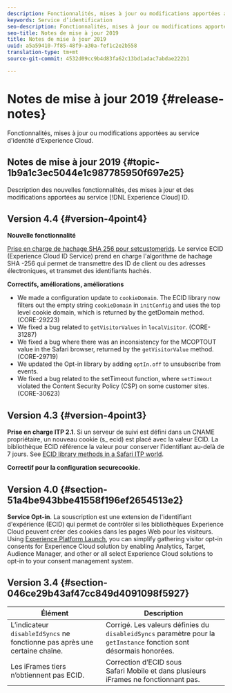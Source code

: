 ```yaml
---
description: Fonctionnalités, mises à jour ou modifications apportées au service d'identité d'Experience Cloud.
keywords: Service d’identification
seo-description: Fonctionnalités, mises à jour ou modifications apportées au service d'identité d'Experience Cloud.
seo-title: Notes de mise à jour 2019
title: Notes de mise à jour 2019
uuid: a5a59410-7f85-48f9-a30a-fef1c2e2b558
translation-type: tm+mt
source-git-commit: 4532d09cc9b4d83fa62c13bd1adac7abdae222b1

---
```



# Notes de mise à jour 2019 {#release-notes}

Fonctionnalités, mises à jour ou modifications apportées au service d'identité d'Experience Cloud.

## Notes de mise à jour 2019 {#topic-1b9a1c3ec5044e1c987785950f697e25}

Description des nouvelles fonctionnalités, des mises à jour et des modifications apportées au service [!DNL Experience Cloud] ID.

## Version 4.4 {#version-4point4}

**Nouvelle fonctionnalité**

[Prise en charge de hachage SHA 256 pour setcustomerids](/help/reference/hashing-support.md). Le service ECID (Experience Cloud ID Service) prend en charge l'algorithme de hachage SHA -256 qui permet de transmettre des ID de client ou des adresses électroniques, et transmet des identifiants hachés.

**Correctifs, améliorations, améliorations**

* We made a configuration update to `cookieDomain`. The ECID library now filters out the empty string `cookieDomain` in `initConfig` and uses the top level cookie domain, which is returned by the getDomain method. (CORE-29223)
* We fixed a bug related to `getVisitorValues` in `localVisitor`. (CORE-31287)
* We fixed a bug where there was an inconsistency for the MCOPTOUT value in the Safari browser, returned by the `getVisitorValue` method. (CORE-29719)
* We updated the Opt-in library by adding `optIn.off` to unsubscribe from events.
* We fixed a bug related to the setTimeout function, where `setTimeout` violated the Content Security Policy (CSP) on some customer sites. (CORE-30623)

## Version 4.3 {#version-4point3}

**Prise en charge ITP 2.1**. Si un serveur de suivi est défini dans un CNAME propriétaire, un nouveau cookie (s_ ecid) est placé avec la valeur ECID. La bibliothèque ECID référence la valeur pour conserver l'identifiant au-delà de 7 jours. See [ECID library methods in a Safari ITP world](/help/reference/ecid-library-methods.md).

**Correctif pour la configuration securecookie.**

## Version 4.0 {#section-51a4be943bbe41558f196ef2654513e2}

**Service Opt-in**. La souscription est une extension de l'identifiant d'expérience (ECID) qui permet de contrôler si les bibliothèques Experience Cloud peuvent créer des cookies dans les pages Web pour les visiteurs. Using [Experience Platform Launch](https://docs.adobelaunch.com/), you can simplify gathering visitor opt-in consents for Experience Cloud solution by enabling Analytics, Target, Audience Manager, and other or all select Experience Cloud solutions to opt-in to your consent management system.

## Version 3.4 {#section-046ce29b43af47cc849d4091098f5927}

| Élément | Description |
|---|---|
| L’indicateur `disableIdSyncs` ne fonctionne pas après une certaine chaîne. | Corrigé. Les valeurs définies du `disableidSyncs` paramètre pour la `getInstance` fonction sont désormais honorées. |
| Les iFrames tiers n’obtiennent pas ECID. | Correction d’ECID sous Safari Mobile et dans plusieurs iFrames ne fonctionnant pas. |

